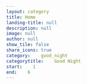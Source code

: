 ```yaml
---
layout: category
title: Home
landing-title: null
description: null
image: null
author: null
show_tile: false
share_icons: true
category:    good_night
categorytitle:    Good Night
start:    1
end:    6
---
```

